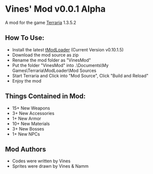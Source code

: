 # Vines' Mod v0.0.1 Alpha
A mod for the game [Terraria](https://en.wikipedia.org/wiki/Terraria) 1.3.5.2

## How To Use:
* Install the latest [tModLoader](https://forums.terraria.org/index.php?threads/1-3-tmodloader-a-modding-api.23726/) (Current Version v0.10.1.5)
* Download the mod source as zip
* Rename the mod folder as "VinesMod"
* Put the folder "VinesMod" into .\Documents\My Games\Terraria\ModLoader\Mod Sources
* Start Terraria and Click into "Mod Source", Click "Build and Reload"
* Enjoy the mod

## Things Contained in Mod:
* 15+ New Weapons
* 3+ New Accessories
* 1+ New Armor
* 10+ New Materials
* 3+ New Bosses
* 1+ New NPCs

## Mod Authors
* Codes were written by Vines
* Sprites were drawn by Vines & Namm